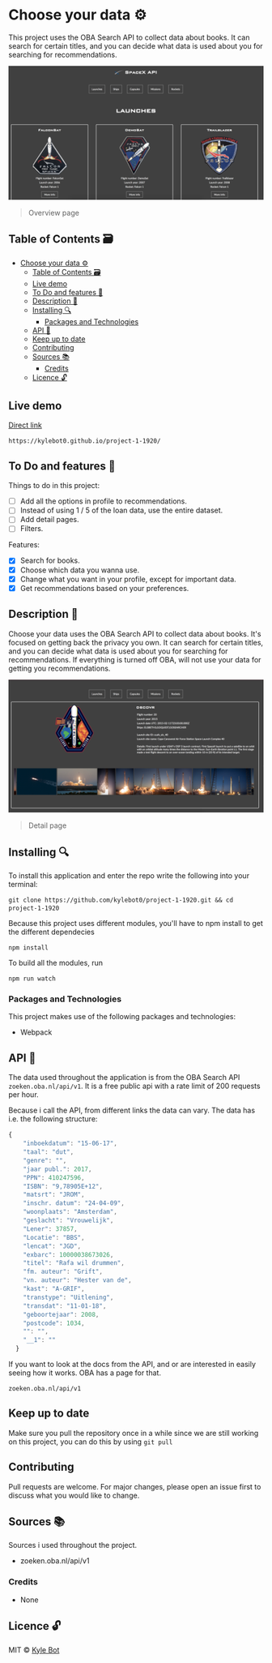 # Choose your data ⚙️

This project uses the OBA Search API to collect data about books. It can search for certain titles, and you can decide what data is used about you for searching for recommendations.

![Project Image](https://github.com/kylebot0/web-app-from-scratch-1920/blob/master/gh-images/hoofdpagina.png)
> Overview page

## Table of Contents 🗃
- [Choose your data ⚙️](#choose-your-data---)
  * [Table of Contents 🗃](#table-of-contents---)
  * [Live demo](#live-demo)
  * [To Do and features 📌](#to-do-and-features---)
  * [Description 📝](#description---)
  * [Installing 🔍](#installing---)
    + [Packages and Technologies](#packages-and-technologies)
  * [API 🐒](#api---)
  * [Keep up to date](#keep-up-to-date)
  * [Contributing](#contributing)
  * [Sources 📚](#sources---)
    + [Credits](#credits)
  * [Licence 🔓](#licence---)

## Live demo
[Direct link](https://kylebot0.github.io/project-1-1920/)
```
https://kylebot0.github.io/project-1-1920/
```

## To Do and features 📌
Things to do in this project:

- [ ] Add all the options in profile to recommendations.
- [ ] Instead of using 1 / 5 of the loan data, use the entire dataset.
- [ ] Add detail pages.
- [ ] Filters.

Features:

- [x] Search for books.
- [x] Choose which data you wanna use.
- [x] Change what you want in your profile, except for important data.
- [x] Get recommendations based on your preferences.

## Description 📝
Choose your data uses the OBA Search API to collect data about books. It's focused on getting back the privacy you own. It can search for certain titles, and you can decide what data is used about you for searching for recommendations. If everything is turned off OBA, will not use your data for getting you recommendations. 

![Detail page](https://github.com/kylebot0/web-app-from-scratch-1920/blob/master/gh-images/detailpagina.png)
> Detail page

## Installing 🔍
To install this application and enter the repo write the following into your terminal:
```
git clone https://github.com/kylebot0/project-1-1920.git && cd project-1-1920
```

Because this project uses different modules, you'll have to npm install to get the different dependecies
```
npm install
```
To build all the modules, run
```
npm run watch
```

### Packages and Technologies
This project makes use of the following packages and technologies:

  * Webpack

## API 🐒
The data used throughout the application is from the OBA Search API ```zoeken.oba.nl/api/v1```.
It is a free public api with a rate limit of 200 requests per hour.

Because i call the API, from different links the data can vary.
The data has i.e. the following structure:
```javascript
{
    "inboekdatum": "15-06-17",
    "taal": "dut",
    "genre": "",
    "jaar publ.": 2017,
    "PPN": 410247596,
    "ISBN": "9,78905E+12",
    "matsrt": "JROM",
    "inschr. datum": "24-04-09",
    "woonplaats": "Amsterdam",
    "geslacht": "Vrouwelijk",
    "Lener": 37857,
    "Locatie": "BBS",
    "lencat": "JGD",
    "exbarc": 10000038673026,
    "titel": "Rafa wil drummen",
    "fm. auteur": "Grift",
    "vn. auteur": "Hester van de",
    "kast": "A-GRIF",
    "transtype": "Uitlening",
    "transdat": "11-01-18",
    "geboortejaar": 2008,
    "postcode": 1034,
    "": "",
    "__1": ""
  }
```

If you want to look at the docs from the API, and or are interested in easily seeing how it works. 
OBA has a page for that.
```
zoeken.oba.nl/api/v1
```

## Keep up to date
Make sure you pull the repository once in a while since we are still working on this project, you can do this by using 
```git pull```

## Contributing

Pull requests are welcome. For major changes, please open an issue first to discuss what you would like to change.

## Sources 📚
Sources i used throughout the project.

* zoeken.oba.nl/api/v1

### Credits

  * None

## Licence 🔓
MIT © [Kyle Bot](https://github.com/kylebot0)
